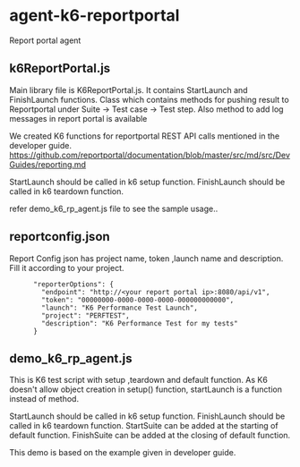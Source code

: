 # agent-k6-reportportal
Report portal agent

## k6ReportPortal.js 

Main library file is K6ReportPortal.js. It contains StartLaunch and FinishLaunch functions.
Class which contains methods for pushing result to Reportportal under Suite -> Test case -> Test step.
Also method to add log messages in report portal is available

We created K6 functions for reportportal REST API calls mentioned in the developer guide.
https://github.com/reportportal/documentation/blob/master/src/md/src/DevGuides/reporting.md

StartLaunch should be called in k6 setup function.
FinishLaunch should be called in k6 teardown function.

refer demo_k6_rp_agent.js file to see the sample usage..

## reportconfig.json 

Report Config json has project name, token ,launch name and description. Fill it according to your project.
```
      "reporterOptions": {
        "endpoint": "http://<your report portal ip>:8080/api/v1",
        "token": "00000000-0000-0000-0000-000000000000",
        "launch": "K6 Performance Test Launch",
        "project": "PERFTEST",
        "description": "K6 Performance Test for my tests"
      }
```
## demo_k6_rp_agent.js

This is K6 test script with setup ,teardown and default function.
As K6 doesn't allow object creation in setup() function, startLaunch is a function instead of method.

StartLaunch should be called in k6 setup function. FinishLaunch should be called in k6 teardown function.
StartSuite can be added at the starting of default function.
FinishSuite can be added at the closing of default function.

This demo is based on the example given in developer guide.


